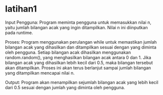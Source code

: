 # latihan1
Input Pengguna: Program meminta pengguna untuk memasukkan nilai n, yaitu jumlah bilangan acak yang ingin ditampilkan. Nilai n ini diinputkan pada runtime.

Proses: Program menggunakan perulangan while untuk memastikan jumlah bilangan acak yang dihasilkan dan ditampilkan sesuai dengan yang diminta oleh pengguna. Setiap bilangan acak dihasilkan menggunakan random.random(), yang menghasilkan bilangan acak antara 0 dan 1. Jika bilangan acak yang dihasilkan lebih kecil dari 0.5, maka bilangan tersebut akan ditampilkan. Proses ini akan terus berlanjut sampai jumlah bilangan yang ditampilkan mencapai nilai n.

Output: Program akan menampilkan sejumlah bilangan acak yang lebih kecil dari 0.5 sesuai dengan jumlah yang diminta oleh pengguna.
